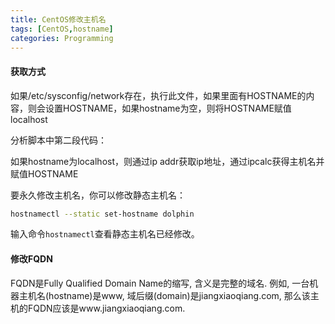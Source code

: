 ```yaml
---
title: CentOS修改主机名
tags: [CentOS,hostname]
categories: Programming
---
```


#### 获取方式

如果/etc/sysconfig/network存在，执行此文件，如果里面有HOSTNAME的内容，则会设置HOSTNAME，如果hostname为空，则将HOSTNAME赋值localhost

分析脚本中第二段代码：

如果hostname为localhost，则通过ip addr获取ip地址，通过ipcalc获得主机名并赋值HOSTNAME


要永久修改主机名，你可以修改静态主机名：

```Bash
hostnamectl --static set-hostname dolphin
```

输入命令<code>hostnamectl</code>查看静态主机名已经修改。

#### 修改FQDN

FQDN是Fully Qualified Domain Name的缩写, 含义是完整的域名. 例如, 一台机器主机名(hostname)是www, 域后缀(domain)是jiangxiaoqiang.com, 那么该主机的FQDN应该是www.jiangxiaoqiang.com.


